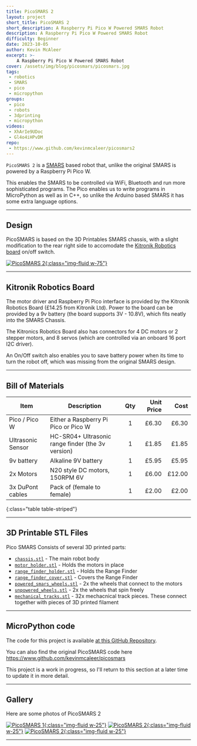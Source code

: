 ```yaml
---
title: PicoSMARS 2
layout: project
short_title: PicoSMARS 2
short_description: A Raspberry Pi Pico W Powered SMARS Robot
description: A Raspberry Pi Pico W Powered SMARS Robot
difficulty: Beginner
date: 2023-10-05
author: Kevin McAleer
excerpt: >-
    A Raspberry Pi Pico W Powered SMARS Robot
cover: /assets/img/blog/picosmars/picosmars.jpg
tags:
 - robotics
 - SMARS
 - pico
 - micropython
groups:
 - pico
 - robots
 - 3dprinting
 - micropython
videos:
 - XhArIe9UDoc
 - Gl4o4iHPvDM
repo:
 - https://www.github.com/kevinmcaleer/picosmars2
---
```


`PicoSMARS 2` is a [SMARS](/smars) based robot that, unlike the original SMARS is powered by a Raspberry Pi Pico W.

This enables the SMARS to be controlled via WiFi, Bluetooth and run more sophisticated programs. The Pico enables us to write programs in MicroPython as well as in C++, so unlike the Arduino based SMARS it has some extra language options.

---

## Design

PicoSMARS is based on the 3D Printables SMARS chassis, with a slight modification to the rear right side to accomodate the [Kitronik Robotics board](https://kitronik.co.uk/products/5329-kitronik-compact-robotics-board-for-raspberry-pi-pico?_pos=2&_sid=62e580e2a&_ss=r) on/off switch.

[![PicoSMARS 2](/assets/img/blog/picosmars/picosmars.jpg){:class="img-fluid w-75"}](/assets/img/blog/picosmars/picosmars.jpg)

---

## Kitronik Robotics Board

The motor driver and Raspberry Pi Pico interface is provided by the Kitronik Robotics Board (£14.25 from Kitronik Ltd). Power to the board can be provided by a 9v battery (the board supports 3V - 10.8V), which fits neatly into the SMARS Chassis.

The Kitronics Robotics Board also has connectors for 4 DC motors or 2 stepper motors, and 8 servos (which are controlled via an onboard 16 port I2C driver).

An On/Off switch also enables you to save battery power when its time to turn the robot off, which was missing from the original SMARS design.

---

## Bill of Materials

Item              | Description                                       | Qty | Unit Price |   Cost
------------------|---------------------------------------------------|:---:|-----------:|------:
Pico / Pico W     | Either a Raspberry Pi Pico or Pico W              |  1  |      £6.30 |  £6.30
Ultrasonic Sensor | HC-SR04+ Ultrasonic range finder (the 3v version) |  1  |      £1.85 |  £1.85
9v battery        | Alkaline 9V battery                               |  1  |      £5.95 |  £5.95
2x Motors         | N20 style DC motors, 150RPM 6V                    |  1  |      £6.00 | £12.00
3x DuPont cables  | Pack of  (female to female)                       |  1  |      £2.00 |  £2.00
{:class="table table-striped"}

---

## 3D Printable STL Files

Pico SMARS Consists of several 3D printed parts:

* [`chassis.stl`](/assets/stl/picosmars2/pico_smars2_chassis.stl) - The main robot body
* [`motor_holder.stl`](/assets/stl/smars/motor_holder.stl) - Holds the motors in place
* [`range_finder_holder.stl`](/assets/stl/smars/range_finder_holder.stl) - Holds the Range Finder
* [`range_finder_cover.stl`](/assets/stl/smars/range_finder_cover.stl) - Covers the Range Finder
* [`powered_smars_wheels.stl`](/assets/stl/smars/powered_wheel.stl) - 2x the wheels that connect to the motors
* [`unpowered_wheels.stl`](/assets/stl/smars/unpowered_wheel.stl) - 2x the wheels that spin freely
* [`mechanical_tracks.stl`](/assets/stl/smars/tracks.stl) - 32x mechacnical track pieces. These connect together with pieces of 3D printed filament

---

## MicroPython code

The code for this project is available [at this GitHub Repository](https://www.github.com/kevinmcaleer/picosmars2).

You can also find the original PicoSMARS code here <https://www.github.com/kevinmcaleer/picosmars>

This project is a work in progress, so I'll return to this section at a later time to update it in more detail.

---

## Gallery

Here are some photos of PicoSMARS 2

[![PicoSMARS 1](/assets/img/blog/picosmars/picosmars01.jpg){:class="img-fluid w-25"}](/assets/img/blog/picosmars/picosmars01.jpg)
[![PicoSMARS 2](/assets/img/blog/picosmars/picosmars02.jpg){:class="img-fluid w-25"}](/assets/img/blog/picosmars/picosmars02.jpg)
[![PicoSMARS 2](/assets/img/blog/picosmars/picosmars03.jpg){:class="img-fluid w-25"}](/assets/img/blog/picosmars/picosmars03.jpg)

---
